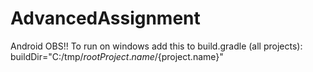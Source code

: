 # AdvancedAssignment
Android
OBS!! To run on windows add this to build.gradle (all projects): buildDir="C:/tmp/${rootProject.name}/${project.name}"
